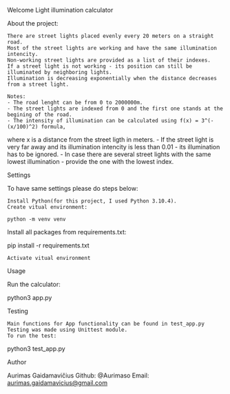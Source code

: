 Welcome Light illumination calculator

About the project:

    There are street lights placed evenly every 20 meters on a straight road.
    Most of the street lights are working and have the same illumination intencity.
    Non-working street lights are provided as a list of their indexes.
    If a street light is not working - its position can still be illuminated by neighboring lights.
    Illumination is decreasing exponentially when the distance decreases from a street light.   

    Notes:
    - The road lenght can be from 0 to 2000000m.
    - The street lights are indexed from 0 and the first one stands at the begining of the road.
    - The intensity of illumination can be calculated using f(x) = 3^(-(x/100)^2) formula, 
  where x is a distance from the street ligth in meters.
    - If the street light is very far away and its illumination intencity is less than 0.01 - its illumination has to be ignored.
    - In case there are several street lights with the same lowest illumination - provide the one with the lowest index.

Settings

To have same settings please do steps below:

    Install Python(for this project, I used Python 3.10.4).
    Create vitual environment:

    python -m venv venv

Install all packages from requirements.txt:

pip install -r requirements.txt

    Activate vitual environment

Usage

Run the calculator:

   python3 app.py

Testing

    Main functions for App functionality can be found in test_app.py
    Testing was made using Unittest module.
    To run the test:

   python3 test_app.py


Author

Aurimas Gaidamavičius
Github: @Aurimaso
Email: aurimas.gaidamavicius@gmail.com
